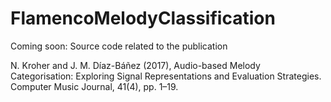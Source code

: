 # FlamencoMelodyClassification
Coming soon: Source code related to the publication 

N. Kroher and J. M. Díaz-Báñez (2017), Audio-based Melody Categorisation: Exploring Signal Representations and Evaluation Strategies. Computer Music Journal, 41(4), pp. 1–19.
